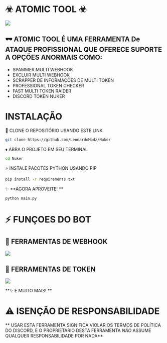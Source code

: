 # ☣︎ ATOMIC TOOL ☣︎
<img src="screenshots/start.png">


## 🕶 ATOMIC TOOL É UMA FERRAMENTA De ATAQUE PROFISSIONAL QUE OFERECE SUPORTE A OPÇÕES ANORMAIS COMO:

- SPAMMER MULTI WEBHOOK
- EXCLUIR MULTI WEBHOOK
- SCRAPPER DE INFORMAÇÕES DE MULTI TOKEN
- PROFESSIONAL TOKEN CHECKER
- FAST MULTI TOKEN RAIDER
- DISCORD TOKEN NUKER
# INSTALAÇÃO 

🔗 CLONE O REPOSITÓRIO USANDO ESTE LINK
```bash
git clone https://github.com/LeonardoModz/Nuker
```

♦ ABRA O PROJETO EM SEU TERMINAL
```bash
cd Nuker
```

⚡ INSTALE PACOTES PYTHON USANDO PIP
```bash
pip install -r requirements.txt
```

✨ **AGORA APROVEITE! **
```bash
python main.py
```

# ⚡ FUNÇOES DO BOT 

## 🔗 FERRAMENTAS DE WEBHOOK
<img src="screenshots/webhooks.png">
<br>

## 💊 FERRAMENTAS DE TOKEN
<img src="screenshots/tokens.png">

<br>


**✨ E MUITO MAIS! **

# ⚠ ISENÇÃO DE RESPONSABILIDADE
** USAR ESTA FERRAMENTA SIGNIFICA VIOLAR OS TERMOS DE POLÍTICA DO DISCORD, E O PROPRIETÁRIO DESTA FERRAMENTA _NÃO_ ASSUME QUALQUER RESPONSABILIDADE POR NADA**
